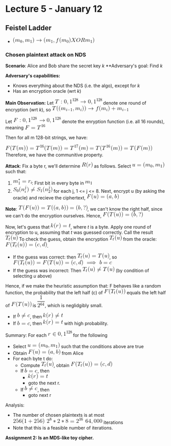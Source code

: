 # Lecture 5 - January 12

## Feistel Ladder
- ![latex-16072cdc-7ab5-4b46-b540-9c86475d91d1](data/lecture5/latex-16072cdc-7ab5-4b46-b540-9c86475d91d1.png)

### Chosen plaintext attack on NDS
**Scenario**: Alice and Bob share the secret key *k*
**Adversary's goal: Find *k*

**Adversary's capabilities:**
- Knows everything about the NDS (i.e. the algo), except for *k*
- Has an encryption oracle (wrt *k*)

**Main Observation:**
Let ![latex-adb9d528-9101-4b9d-ab6e-27f52e099602](data/lecture5/latex-adb9d528-9101-4b9d-ab6e-27f52e099602.png) denote one round of encryption (wrt *k*), so ![latex-eb5c411b-d000-41a7-bf48-c25d4cef5af9](data/lecture5/latex-eb5c411b-d000-41a7-bf48-c25d4cef5af9.png)

Let ![latex-7ef14c14-231c-4545-a356-66e4570f2a39](data/lecture5/latex-7ef14c14-231c-4545-a356-66e4570f2a39.png) denote the enryption function (i.e. all 16 rounds), meaning ![latex-5ba0704c-6ff4-4b97-9140-14aa2a3552d9](data/lecture5/latex-5ba0704c-6ff4-4b97-9140-14aa2a3552d9.png)

Then for all m 128-bit strings, we have:

![latex-330a5f61-3e5e-426c-8630-01518bd54a1b](data/lecture5/latex-330a5f61-3e5e-426c-8630-01518bd54a1b.png)
Therefore, we have the communitive property.

**Attack**:
Fix a byte r, we'll determine ![latex-02aa03bf-6a4b-4719-b280-8e484b68870b](data/lecture5/latex-02aa03bf-6a4b-4719-b280-8e484b68870b.png) as follows.
Select ![latex-0c52bf8e-152d-4331-a014-cd36b50b0e7d](data/lecture5/latex-0c52bf8e-152d-4331-a014-cd36b50b0e7d.png) such that:
  1. ![latex-0c620e9f-a023-4a10-be5f-7797eb120fc9](data/lecture5/latex-0c620e9f-a023-4a10-be5f-7797eb120fc9.png): First bit in every byte in ![latex-26d96106-e065-4b6c-b060-7f7fe7ba3c3a](data/lecture5/latex-26d96106-e065-4b6c-b060-7f7fe7ba3c3a.png)
  2. ![latex-3dfe747d-ab96-42e5-8f1d-910f2f908bb7](data/lecture5/latex-3dfe747d-ab96-42e5-8f1d-910f2f908bb7.png) for each j, 1 <= j <= 8.
Next, encrypt u (by asking the oracle) and recieve the ciphertext, ![latex-563969d9-2d93-431f-bbef-5b3549b669cd](data/lecture5/latex-563969d9-2d93-431f-bbef-5b3549b669cd.png)

**Note**: ![latex-165944ff-4862-4cb0-9b50-68cb823795dc](data/lecture5/latex-165944ff-4862-4cb0-9b50-68cb823795dc.png), we can't know the right half, since we can't do the encryption ourselves.
Hence, ![latex-85564aca-b02f-4dd5-8f30-a370a843b765](data/lecture5/latex-85564aca-b02f-4dd5-8f30-a370a843b765.png)

Now, let's guess that ![latex-342b052b-2dae-4cf6-b635-0b616dbc60f9](data/lecture5/latex-342b052b-2dae-4cf6-b635-0b616dbc60f9.png), where *t* is a byte.
Apply one round of encryption to u, assuming that *t* was guessed correctly. Call the result ![latex-8b80a440-bd54-4ea2-a9fa-62dc286cd61b](data/lecture5/latex-8b80a440-bd54-4ea2-a9fa-62dc286cd61b.png)
To check the guess, obtain the encryption ![latex-9b430961-46eb-42eb-b0b3-15eb4fcf9553](data/lecture5/latex-9b430961-46eb-42eb-b0b3-15eb4fcf9553.png) from the oracle: ![latex-afedbb37-8c44-4669-b59c-17e19a6f5b78](data/lecture5/latex-afedbb37-8c44-4669-b59c-17e19a6f5b78.png).
- If the guess was correct: then ![latex-f3c3996b-8004-4883-908d-a15101dbdde2](data/lecture5/latex-f3c3996b-8004-4883-908d-a15101dbdde2.png), so ![latex-ea980f3c-e35c-41eb-86dd-53ce9dfa05ad](data/lecture5/latex-ea980f3c-e35c-41eb-86dd-53ce9dfa05ad.png)
- If the guess was incorrect: Then ![latex-c60a75fe-323e-4dbe-91b3-10b0e119dcba](data/lecture5/latex-c60a75fe-323e-4dbe-91b3-10b0e119dcba.png) (by condition of selecting *u* above)

Hence, if we make the heuristic assumption that: F behaves like a random function, the probability that the left half (c) of ![latex-8672a515-cf55-4e5c-9751-2ed663f634ae](data/lecture5/latex-8672a515-cf55-4e5c-9751-2ed663f634ae.png) equals the left half of ![latex-2e32f893-745f-486b-92fe-2e43c45274a5](data/lecture5/latex-2e32f893-745f-486b-92fe-2e43c45274a5.png) is ![latex-54bd17e6-1458-45eb-be0e-12ded6d6fbca](data/lecture5/latex-54bd17e6-1458-45eb-be0e-12ded6d6fbca.png), which is neglidgibly small.
- If ![latex-b497da51-75cc-4870-ae80-031bdee9dcb4](data/lecture5/latex-b497da51-75cc-4870-ae80-031bdee9dcb4.png), then ![latex-48b666bc-b196-40db-b2d3-34c84ec2b1a0](data/lecture5/latex-48b666bc-b196-40db-b2d3-34c84ec2b1a0.png)
- If ![latex-392d09ee-412c-4bf7-94e3-de79820443bc](data/lecture5/latex-392d09ee-412c-4bf7-94e3-de79820443bc.png), then ![latex-b26e5bf5-3cec-4431-be87-bf57a89267c0](data/lecture5/latex-b26e5bf5-3cec-4431-be87-bf57a89267c0.png) with high probability.

Summary:
For each ![latex-32fafefc-2cef-41bf-968b-aa5c4a5e9669](data/lecture5/latex-32fafefc-2cef-41bf-968b-aa5c4a5e9669.png) for the following
  - Select ![latex-a1150727-c51a-4d31-a9e9-53f5922a4cd7](data/lecture5/latex-a1150727-c51a-4d31-a9e9-53f5922a4cd7.png) such that the conditions above are true
  - Obtain ![latex-735a4a36-3123-4c84-b52d-1b8e1b42b114](data/lecture5/latex-735a4a36-3123-4c84-b52d-1b8e1b42b114.png) from Alice
  - For each byte t do:
    - Compute ![latex-f51af627-3774-4479-8207-3957ca1e6703](data/lecture5/latex-f51af627-3774-4479-8207-3957ca1e6703.png), obtain ![latex-c0a1fc5e-6f80-42ca-8b7e-f0ca71c7ed52](data/lecture5/latex-c0a1fc5e-6f80-42ca-8b7e-f0ca71c7ed52.png)
    - If ![latex-c2836a33-2bc6-4011-84e4-7148fb1eaf97](data/lecture5/latex-c2836a33-2bc6-4011-84e4-7148fb1eaf97.png), then
      - ![latex-ff63b7ce-7a99-44e0-8129-82ad902d0f58](data/lecture5/latex-ff63b7ce-7a99-44e0-8129-82ad902d0f58.png)
      - goto the next r.
    - If ![latex-70b18426-3014-4e9d-9106-9ca791a146b8](data/lecture5/latex-70b18426-3014-4e9d-9106-9ca791a146b8.png), then
      - goto next r

Analysis:
- The number of chosen plaintexts is at most ![latex-84c76497-de67-470c-87b8-1e01a59757a6](data/lecture5/latex-84c76497-de67-470c-87b8-1e01a59757a6.png) iterations
- Note that this is a feasible number of iterations.

**Assignment 2: Is an MDS-like toy cipher.**
